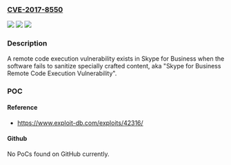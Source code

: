 ### [CVE-2017-8550](https://cve.mitre.org/cgi-bin/cvename.cgi?name=CVE-2017-8550)
![](https://img.shields.io/static/v1?label=Product&message=Skype%20for%20Business&color=blue)
![](https://img.shields.io/static/v1?label=Version&message=n%2Fa&color=blue)
![](https://img.shields.io/static/v1?label=Vulnerability&message=Remote%20Code%20Execution&color=brighgreen)

### Description

A remote code execution vulnerability exists in Skype for Business when the software fails to sanitize specially crafted content, aka "Skype for Business Remote Code Execution Vulnerability".

### POC

#### Reference
- https://www.exploit-db.com/exploits/42316/

#### Github
No PoCs found on GitHub currently.

